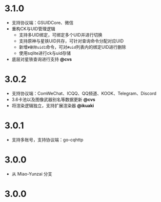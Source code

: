 # 3.1.0

* 支持协议端：GSUIDCore、微信
* 重构CK与UID管理逻辑
    * 支持多UID绑定，可绑定多个UID并进行切换
    * 支持原神与星铁UID共存，可针对查询命令分配对应UID
    * 新增`#删除uid1`命令，可对`#uid`列表内的绑定UID进行删除
    * 使用sqlite进行ck与uid存储
* 底层对星铁查询进行支持 **@cvs**

# 3.0.2

* 支持协议端：ComWeChat、ICQQ、QQ频道、KOOK、Telegram、Discord
* 3.6卡池以及图像武器别名等数据更新 **@cvs**
* 将渲染逻辑独立，支持扩展渲染器 **@ikuaki**

# 3.0.1

* 支持多账号，支持协议端：go-cqhttp

# 3.0.0

* 从 Miao-Yunzai 分支

# 3.0.0